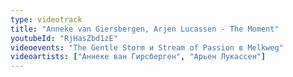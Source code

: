```yaml
---
type: videotrack
title: "Anneke van Giersbergen, Arjen Lucassen - The Moment"
youtubeId: "RjHasZbd1zE"
videoevents: "The Gentle Storm и Stream of Passion в Melkweg"
videoartists: ["Аннеке ван Гирсберген", "Арьен Лукассен"]
---
```

